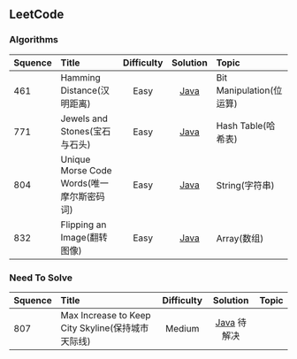 ## LeetCode

### Algorithms

Squence | Title | Difficulty | Solution | Topic
:---|:---|:---:|:---:|:---
461 | Hamming Distance(汉明距离) | Easy | [Java](https://github.com/leoqin0816/leetcode/blob/master/Algorithms/Java/BitManipulation/461.HammingDistance.java) | Bit Manipulation(位运算)
771 | Jewels and Stones(宝石与石头) | Easy | [Java](https://github.com/leoqin0816/leetcode/blob/master/Algorithms/Java/HashTable/771.JewelsAndStones.java) | Hash Table(哈希表)
804 | Unique Morse Code Words(唯一摩尔斯密码词) | Easy | [Java](https://github.com/leoqin0816/leetcode/blob/master/Algorithms/Java/String/804.UniqueMorseCodeWords.java) | String(字符串)
832 | Flipping an Image(翻转图像) | Easy | [Java](https://github.com/leoqin0816/leetcode/blob/master/Algorithms/Array/832.FlippingAnImage.java) | Array(数组)


### Need To Solve

Squence | Title | Difficulty | Solution | Topic
:---|:---|:---:|:---:|:---
807 | Max Increase to Keep City Skyline(保持城市天际线) | Medium | [Java](https://github.com/leoqin0816/leetcode/blob/master/Algorithms/Java/807.MaxIncreaseToKeepCitySkyline.java) 待解决
